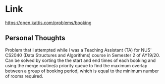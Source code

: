 # Link

https://open.kattis.com/problems/booking

## Personal Thoughts

Problem that I attempted while I was a Teaching Assistant (TA) for NUS' CS2040 (Data Structures and Algorithms) course in Semester 2 of AY19/20. Can be solved by sorting the the start and end times of each booking and using the merge routine/a priority queue to find the maximum overlap between a group of booking period, which is equal to the minimum number of rooms required.

